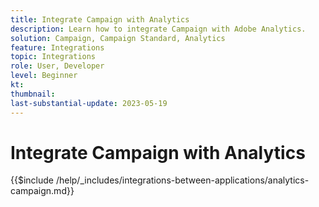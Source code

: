```yaml
---
title: Integrate Campaign with Analytics
description: Learn how to integrate Campaign with Adobe Analytics.
solution: Campaign, Campaign Standard, Analytics
feature: Integrations
topic: Integrations
role: User, Developer
level: Beginner
kt:
thumbnail:
last-substantial-update: 2023-05-19
---
```


# Integrate Campaign with Analytics

{{$include /help/_includes/integrations-between-applications/analytics-campaign.md}}
